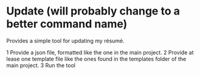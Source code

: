 # Update (will probably change to a better command name)

Provides a simple tool for updating my résumé.

1 Provide a json file, formatted like the one in the main project.
2 Provide at lease one template file like the ones found in the templates folder of the main project.
3 Run the tool

